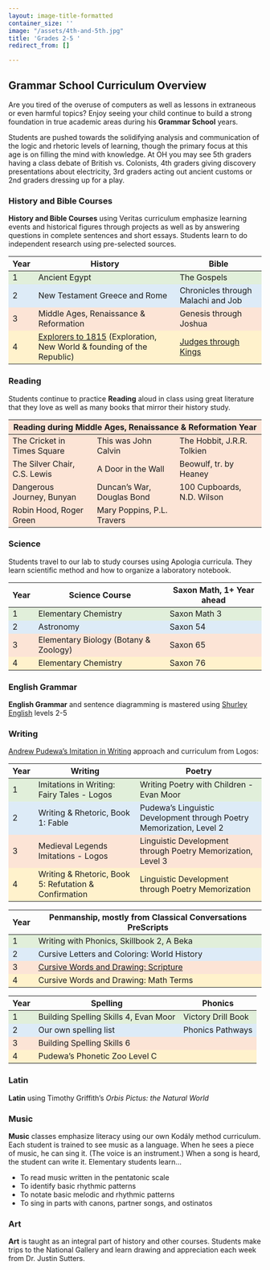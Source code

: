 ```yaml
---
layout: image-title-formatted
container_size: ''
image: "/assets/4th-and-5th.jpg"
title: 'Grades 2-5 '
redirect_from: []

---
```


## Grammar School Curriculum Overview
Are you tired of the overuse of computers as well as lessons in extraneous or even harmful topics? Enjoy seeing your child continue to build a strong foundation in true academic areas during his **Grammar School** years.

Students are pushed towards the solidifying analysis and communication of the logic and rhetoric levels of learning, though the primary focus at this age is on filling the mind with knowledge. At OH you may see 5th graders having a class debate of British vs. Colonists, 4th graders giving discovery presentations about electricity, 3rd graders acting out ancient customs or 2nd graders dressing up for a play.
  
### History and Bible Courses
**History and Bible Courses** using Veritas curriculum emphasize learning events and historical figures through projects as well as by answering questions in complete sentences and short essays. Students learn to do independent research using pre-selected sources.

<table class="uk-table">
    <thead>
        <tr class="uk-background-muted">
            <th>Year</th>
            <th>History</th>
            <th>Bible</th>
        </tr>
    </thead>
    <tbody>
        <tr style="background-color:rgb(225, 239, 218)">
            <td>1</td>
            <td>Ancient Egypt</td>
            <td>The Gospels</td>
        </tr>
        <tr style="background-color:rgb(221, 235, 247)">
            <td>2</td>
            <td>New Testament Greece and Rome</td>
            <td>Chronicles through Malachi and Job</td>
        </tr>
        <tr style="background-color:rgb(252, 228, 214)">
            <td>3</td>
            <td>Middle Ages, Renaissance & Reformation</td>
            <td>Genesis through Joshua</td>
        </tr>
        <tr style="background-color:rgb(255, 242, 204)">
            <td>4</td>
            <td><a href="https://veritaspress.com/store/explorers-to-1815-flashcards.html" target="_blank">Explorers to 1815</a> (Exploration, New World & founding of the Republic)</td>
            <td><a href="https://veritaspress.com/store/judges-to-kings-flashcards.html" target="_blank">Judges through Kings</a></td>
        </tr>
    </tbody>
</table>


### Reading
Students continue to practice **Reading** aloud in class using great literature that they love as well as many books that mirror their history study.

<table class="uk-table">
    <thead style="background-color:rgb(252, 228, 214)">
        <tr>
            <th colspan="3">Reading during Middle Ages, Renaissance & Reformation Year</th>
        </tr>
    </thead>
    <tbody style="background-color:rgb(252, 228, 214)">
        <tr>
            <td>The Cricket in Times Square</td>
            <td>This was John Calvin</td>
            <td>The Hobbit, J.R.R. Tolkien</td>
        </tr>
        <tr>
            <td>The Silver Chair, C.S. Lewis</td>
            <td>A Door in the Wall</td>
            <td>Beowulf, tr. by Heaney</td>
        </tr>
        <tr>
            <td>Dangerous Journey, Bunyan</td>
            <td>Duncan’s War, Douglas Bond</td>
            <td>100 Cupboards, N.D. Wilson</td>
        </tr>
        <tr>
            <td>Robin Hood, Roger Green</td>
            <td>Mary Poppins, P.L. Travers</td>
            <td></td>
        </tr>
    </tbody>
</table>

### Science
Students travel to our lab to study courses using Apologia curricula. They learn scientific method and how to organize a laboratory notebook.

<table class="uk-table">
    <thead>
        <tr class="uk-background-muted">
            <th>Year</th>
            <th>Science Course</th>
            <th>Saxon Math, 1+ Year ahead</th>
        </tr>
    </thead>
    <tbody>
        <tr style="background-color:rgb(225, 239, 218)">
            <td>1</td>
            <td>Elementary Chemistry</td>
            <td>Saxon Math 3</td>
        </tr>
        <tr style="background-color:rgb(221, 235, 247)">
            <td>2</td>
            <td>Astronomy</td>
            <td>Saxon 54</td>
        </tr>
        <tr style="background-color:rgb(252, 228, 214)">
            <td>3</td>
            <td>Elementary Biology (Botany & Zoology)</td>
            <td>Saxon 65</td>
        </tr>
        <tr style="background-color:rgb(255, 242, 204)">
            <td>4</td>
            <td>Elementary Chemistry</td>
            <td>Saxon 76</td>
        </tr>
    </tbody>
</table>  

### English Grammar
**English Grammar** and sentence diagramming is mastered using <a href="https://cathyduffyreviews.com/homeschool-reviews-core-curricula/composition-and-grammar/graded-language-arts-curricula/shurley-english" _target="_blank">Shurley English</a> levels 2-5

### Writing
<a href="https://www.iew.com/" target="_blank">Andrew Pudewa’s Imitation in Writing</a> approach and curriculum from Logos:

<table class="uk-table uk-table-striped">
    <thead>
        <tr class="uk-background-muted">
            <th>Year</th>
            <th>Writing</th>
            <th>Poetry</th>
        </tr>
    </thead>
    <tbody>
        <tr style="background-color:rgb(225, 239, 218)">
            <td>1</td>
            <td>Imitations in Writing: Fairy Tales - Logos</td>
            <td>Writing Poetry with Children - Evan Moor</td>
        </tr>
        <tr style="background-color:rgb(221, 235, 247)">
            <td>2</td>
            <td>Writing & Rhetoric, Book 1:  Fable</td>
            <td>Pudewa’s Linguistic Development through Poetry Memorization, Level 2</td>
        </tr>
        <tr style="background-color:rgb(252, 228, 214)">
            <td>3</td>
            <td>Medieval Legends Imitations - Logos</td>
            <td>Linguistic Development through Poetry Memorization, Level 3</td>
        </tr>
        <tr style="background-color:rgb(255, 242, 204)">
            <td>4</td>
            <td>Writing & Rhetoric, Book 5:  Refutation & Confirmation</td>
            <td>Linguistic Development through Poetry Memorization</td>
        </tr>
    </tbody>
</table>  
<table class="uk-table uk-table-striped">
    <thead>
        <tr class="uk-background-muted">
            <th>Year</th>
            <th>Penmanship, mostly from Classical Conversations PreScripts</th>
        </tr>
    </thead>
    <tbody>
        <tr style="background-color:rgb(225, 239, 218)">
            <td>1</td>
            <td>Writing with Phonics, Skillbook 2, A Beka</td>
        </tr>
        <tr style="background-color:rgb(221, 235, 247)">
            <td>2</td>
            <td>Cursive Letters and Coloring: World History</td>
        </tr>
        <tr style="background-color:rgb(252, 228, 214)">
            <td>3</td>
            <td><a href="https://classicalconversationsbooks.com/products/sc020" target="_blank">Cursive Words and Drawing: Scripture</a></td>
        </tr>
        <tr style="background-color:rgb(255, 242, 204)">
            <td>4</td>
            <td>Cursive Words and Drawing: Math Terms</td>
        </tr>
    </tbody>
</table>  

<table class="uk-table uk-table-striped">
    <thead>
        <tr class="uk-background-muted">
            <th>Year</th>
            <th>Spelling</th>
            <th>Phonics</th>
        </tr>
    </thead>
    <tbody>
        <tr style="background-color:rgb(225, 239, 218)">
            <td>1</td>
            <td>Building Spelling Skills 4, Evan Moor</td>
            <td>Victory Drill Book</td>
        </tr>
        <tr style="background-color:rgb(221, 235, 247)">
            <td>2</td>
            <td>Our own spelling list</td>
            <td>Phonics Pathways</td>
        </tr>
        <tr style="background-color:rgb(252, 228, 214)">
            <td>3</td>
            <td>Building Spelling Skills 6</td>
            <td></td>
        </tr>
        <tr style="background-color:rgb(255, 242, 204)">
            <td>4</td>
            <td>Pudewa’s Phonetic Zoo Level C</td>
            <td></td>
        </tr>
    </tbody>
</table>  

### Latin
**Latin** using Timothy Griffith’s <i>Orbis Pictus: the Natural World</i>

### Music
**Music** classes emphasize literacy using our own Kodály method curriculum. Each student is trained to see music as a language. When he sees a piece of music, he can sing it. (The voice is an instrument.) When a song is heard, the student can write it. Elementary students learn…

-   To read music written in the pentatonic scale
-   To identify basic rhythmic patterns
-   To notate basic melodic and rhythmic patterns
-   To sing in parts with canons, partner songs, and ostinatos

### Art
**Art** is taught as an integral part of history and other courses. Students make trips to the National Gallery and learn drawing and appreciation each week from Dr. Justin Sutters.